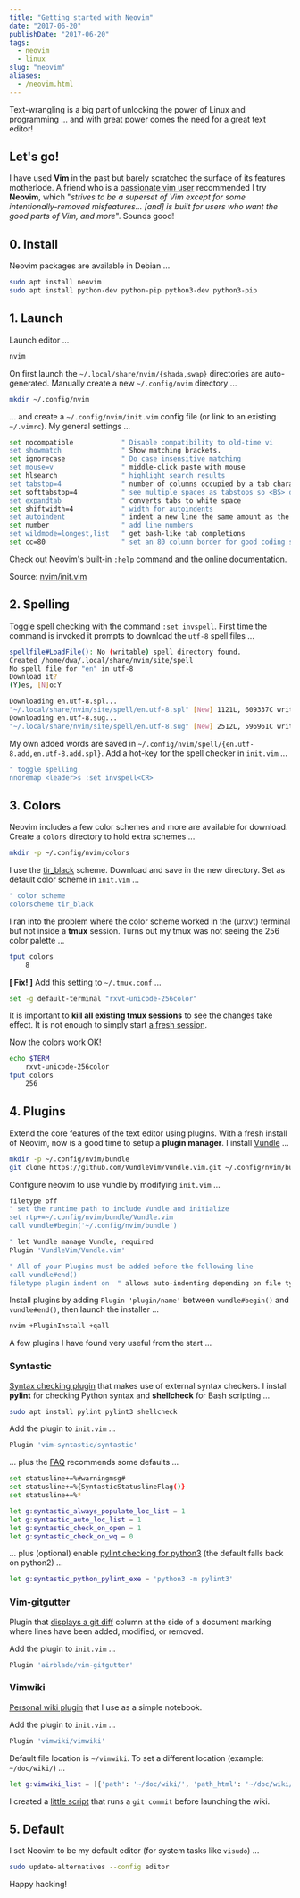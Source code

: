 ```yaml
---
title: "Getting started with Neovim"
date: "2017-06-20"
publishDate: "2017-06-20"
tags:
  - neovim
  - linux
slug: "neovim"
aliases:
  - /neovim.html
---
```


Text-wrangling is a big part of unlocking the power of Linux and programming ... and with great power comes the need for a great text editor!

## Let's go!

I have used **Vim** in the past but barely scratched the surface of its features motherlode. A friend who is a [passionate vim user](http://gilesorr.com/blog/tag/vim.html) recommended I try **Neovim**, which "*strives to be a superset of Vim except for some intentionally-removed misfeatures... [and] is built for users who want the good parts of Vim, and more*". Sounds good!

## 0. Install

Neovim packages are available in Debian ...

```bash
sudo apt install neovim
sudo apt install python-dev python-pip python3-dev python3-pip
```

## 1. Launch

Launch editor ...

```bash
nvim
```

On first launch the `~/.local/share/nvim/{shada,swap}` directories are auto-generated. Manually create a new `~/.config/nvim` directory ...

```bash
mkdir ~/.config/nvim
```

... and create a `~/.config/nvim/init.vim` config file (or link to an existing `~/.vimrc`). My general settings ...

```bash
set nocompatible            " Disable compatibility to old-time vi
set showmatch               " Show matching brackets.
set ignorecase              " Do case insensitive matching
set mouse=v                 " middle-click paste with mouse
set hlsearch                " highlight search results
set tabstop=4               " number of columns occupied by a tab character
set softtabstop=4           " see multiple spaces as tabstops so <BS> does the right thing
set expandtab               " converts tabs to white space
set shiftwidth=4            " width for autoindents
set autoindent              " indent a new line the same amount as the line just typed
set number                  " add line numbers
set wildmode=longest,list   " get bash-like tab completions
set cc=80                   " set an 80 column border for good coding style
```

Check out Neovim's built-in `:help` command and the [online documentation](https://neovim.io/doc/).

Source: [nvim/init.vim](https://github.com/vonbrownie/dotfiles/blob/master/.config/nvim/init.vim)

## 2. Spelling

Toggle spell checking with the command `:set invspell`. First time the command is invoked it prompts to download the `utf-8` spell files ...

```bash
spellfile#LoadFile(): No (writable) spell directory found.
Created /home/dwa/.local/share/nvim/site/spell
No spell file for "en" in utf-8
Download it?
(Y)es, [N]o:Y

Downloading en.utf-8.spl...
"~/.local/share/nvim/site/spell/en.utf-8.spl" [New] 1121L, 609337C written
Downloading en.utf-8.sug...
"~/.local/share/nvim/site/spell/en.utf-8.sug" [New] 2512L, 596961C written
```

My own added words are saved in `~/.config/nvim/spell/{en.utf-8.add,en.utf-8.add.spl}`. Add a hot-key for the spell checker in `init.vim` ...

```bash
" toggle spelling
nnoremap <leader>s :set invspell<CR>
```

## 3. Colors

Neovim includes a few color schemes and more are available for download. Create a `colors` directory to hold extra schemes ...

```bash
mkdir -p ~/.config/nvim/colors
```

I use the [tir_black](http://www.vim.org/scripts/script.php?script_id=2777) scheme. Download and save in the new directory. Set as default color scheme in `init.vim` ...

```bash
" color scheme
colorscheme tir_black
```

I ran into the problem where the color scheme worked in the (urxvt) terminal but not inside a **tmux** session. Turns out my tmux was not seeing the 256 color palette ...

```bash
tput colors
    8
```

**[ Fix! ]** Add this setting to `~/.tmux.conf` ...

```bash
set -g default-terminal "rxvt-unicode-256color"
```

It is important to **kill all existing tmux sessions** to see the changes take effect. It is not enough to simply start [a fresh session](http://stackoverflow.com/a/25940093).

Now the colors work OK!

```bash
echo $TERM
    rxvt-unicode-256color
tput colors
    256
```

## 4. Plugins

Extend the core features of the text editor using plugins. With a fresh install of Neovim, now is a good time to setup a **plugin manager**. I install [Vundle](https://github.com/VundleVim/Vundle.vim) ...

```bash
mkdir -p ~/.config/nvim/bundle
git clone https://github.com/VundleVim/Vundle.vim.git ~/.config/nvim/bundle/Vundle.vim
```

Configure neovim to use vundle by modifying `init.vim` ...

```bash
filetype off
" set the runtime path to include Vundle and initialize
set rtp+=~/.config/nvim/bundle/Vundle.vim
call vundle#begin('~/.config/nvim/bundle')

" let Vundle manage Vundle, required
Plugin 'VundleVim/Vundle.vim'

" All of your Plugins must be added before the following line
call vundle#end()
filetype plugin indent on  " allows auto-indenting depending on file type
```

Install plugins by adding `Plugin 'plugin/name'` between `vundle#begin()` and `vundle#end()`, then launch the installer ...

```bash
nvim +PluginInstall +qall
```

A few plugins I have found very useful from the start ...

### Syntastic

[Syntax checking plugin](https://github.com/vim-syntastic/syntastic) that makes use of external syntax checkers. I install **pylint** for checking Python syntax and **shellcheck** for Bash scripting ...

```bash
sudo apt install pylint pylint3 shellcheck
```

Add the plugin to `init.vim` ...

```bash
Plugin 'vim-syntastic/syntastic'
```

... plus the [FAQ](https://github.com/vim-syntastic/syntastic#settings) recommends some defaults ...

```bash
set statusline+=%#warningmsg#
set statusline+=%{SyntasticStatuslineFlag()}
set statusline+=%*

let g:syntastic_always_populate_loc_list = 1
let g:syntastic_auto_loc_list = 1
let g:syntastic_check_on_open = 1
let g:syntastic_check_on_wq = 0
```

... plus (optional) enable [pylint checking for python3](https://github.com/vim-syntastic/syntastic/issues/1767#issuecomment-217834857) (the default falls back on python2) ...

```bash
let g:syntastic_python_pylint_exe = 'python3 -m pylint3'
```

### Vim-gitgutter

Plugin that [displays a git diff](https://github.com/airblade/vim-gitgutter) column at the side of a document marking where lines have been added, modified, or removed.

Add the plugin to `init.vim` ...

```bash
Plugin 'airblade/vim-gitgutter'
```

### Vimwiki

[Personal wiki plugin](https://github.com/vimwiki/vimwiki) that I use as a simple notebook.

Add the plugin to `init.vim` ...

```bash
Plugin 'vimwiki/vimwiki'
```

Default file location is `~/vimwiki`. To set a different location (example: `~/doc/wiki/`) ...

```bash
let g:vimwiki_list = [{'path': '~/doc/wiki/', 'path_html': '~/doc/wiki/html/'}]
```

I created a [little script](https://github.com/vonbrownie/homebin/blob/master/dlg) that runs a `git commit` before launching the wiki.

## 5. Default

I set Neovim to be my default editor (for system tasks like `visudo`) ...

```bash
sudo update-alternatives --config editor
```

Happy hacking!
